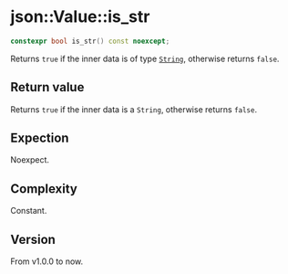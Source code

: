 # **json::Value::is_str**

```cpp
constexpr bool is_str() const noexcept;
```

Returns `true` if the inner data is of type [`String`](../define/String.md), otherwise returns `false`.

## Return value

Returns `true` if the inner data is a `String`, otherwise returns `false`.

## Expection

Noexpect.

## Complexity

Constant.

## Version

From v1.0.0 to now.
